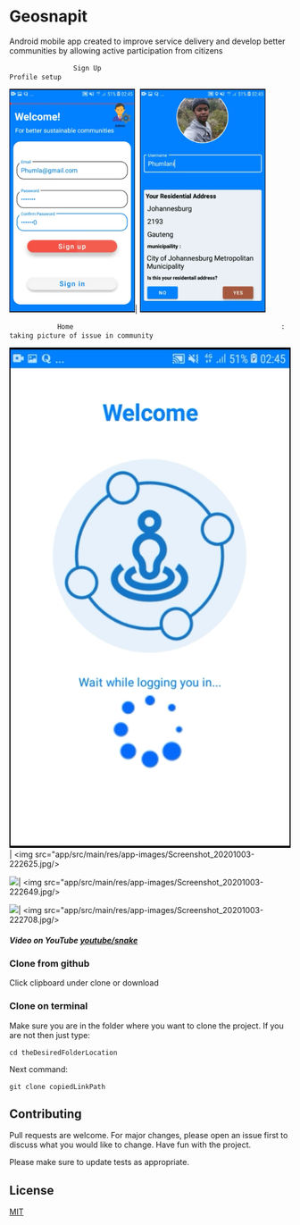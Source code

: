 # Geosnapit

Android mobile app created to improve service delivery and develop better communities by allowing active participation from citizens

                    Sign Up                                                                                  Profile setup 
<img src="app/src/main/res/app-images/Screenshot_20201003-222544.jpg" height="400" />| <img src="app/src/main/res/app-images/Screenshot_20201003-222614.jpg"  height="400"/>
  
                Home                                                    :                 taking picture of issue in community
 <img src="app/src/main/res/app-images/Screenshot_20201003-222618.jpg"/>| <img src="app/src/main/res/app-images/Screenshot_20201003-222625.jpg/> 
  
  <img src="app/src/main/res/app-images/Screenshot_20201003-222641.jpg"/>| <img src="app/src/main/res/app-images/Screenshot_20201003-222649.jpg/> 
  
  <img src="app/src/main/res/app-images/Screenshot_20201003-222712.jpg"/>| <img src="app/src/main/res/app-images/Screenshot_20201003-222708.jpg/> 

##### Video on YouTube [youtube/snake](https://www.youtube.com/watch?v=fPJEFJQDgHc)

### Clone from github

Click clipboard under clone or download

### Clone on terminal
Make sure you are in the folder where you want to clone the project. If you are not then just type:


```terminal
cd theDesiredFolderLocation
```
Next command: 
```terminal
git clone copiedLinkPath
```

## Contributing
Pull requests are welcome. For major changes, please open an issue first to discuss what you would like to change. Have fun with the project.

Please make sure to update tests as appropriate.

## License
[MIT](https://choosealicense.com/licenses/mit/)
